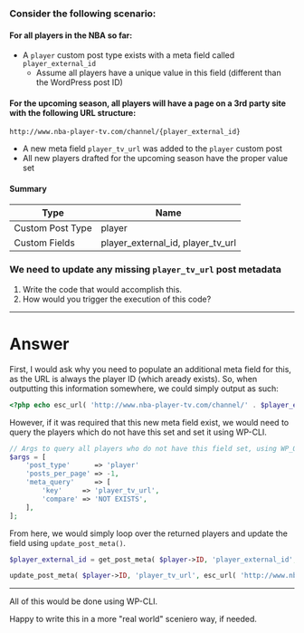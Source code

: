 ### Consider the following scenario:

#### For all players in the NBA so far:

* A `player` custom post type exists with a meta field called `player_external_id`
  * Assume all players have a unique value in this field (different than the WordPress post ID)
  
#### For the upcoming season, all players will have a page on a 3rd party site with the following URL structure:

`http://www.nba-player-tv.com/channel/{player_external_id}`

* A new meta field `player_tv_url` was added to the `player` custom post
* All new players drafted for the upcoming season have the proper value set

#### Summary

| Type | Name |
| ---- | ---- |
| Custom Post Type | player |
| Custom Fields | player_external_id, player_tv_url |

### We need to update any missing `player_tv_url` post metadata

1. Write the code that would accomplish this.
1. How would you trigger the execution of this code?


---

# Answer

First, I would ask why you need to populate an additional meta field for this, as the URL is always the player ID (which aready exists). So, when outputting this information somewhere, we could simply output as such:

```php
<?php echo esc_url( 'http://www.nba-player-tv.com/channel/' . $player_external_id ); ?>
```

However, if it was required that this new meta field exist, we would need to query the players which do not have this set and set it using WP-CLI.

```php
// Args to query all players who do not have this field set, using WP_Query.
$args = [
    'post_type'      => 'player'
    'posts_per_page' => -1,
    'meta_query'     => [
        'key'     => 'player_tv_url',
        'compare' => 'NOT EXISTS',
    ],
];
```

From here, we would simply loop over the returned players and update the field using `update_post_meta()`.

```php
$player_external_id = get_post_meta( $player->ID, 'player_external_id', true );

update_post_meta( $player->ID, 'player_tv_url', esc_url( 'http://www.nba-player-tv.com/channel/' . $player_external_id ) );
```

---

All of this would be done using WP-CLI.

Happy to write this in a more "real world" sceniero way, if needed.

